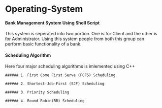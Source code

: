 # Operating-System


#### Bank Management System Using Shell Script

This system is seperated into two portion. One is for Client and  the other is for Administrator. Using this system people from both this group can perform basic functionality of a bank.


#### Scheduling Algorithm

Here four major scheduling algorithms is imlemented using C++

    ###### 1. First Come First Serve (FCFS) Scheduling

    ###### 2. Shortest-Job-First (SJF) Scheduling

    ###### 3. Priority Scheduling

    ###### 4. Round Robin(RR) Scheduling


